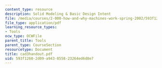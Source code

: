 ```yaml
---
content_type: resource
description: Solid Modeling & Basic Design Intent
file: /media/courses/2-000-how-and-why-machines-work-spring-2002/593f12602d09a943855823264ed6d8e7_cad3handout.pdf
file_type: application/pdf
learning_resource_types:
- Tools
ocw_type: OCWFile
parent_title: Tools
parent_type: CourseSection
resourcetype: Document
title: cad3handout.pdf
uid: 593f1260-2d09-a943-8558-23264ed6d8e7
---
```

